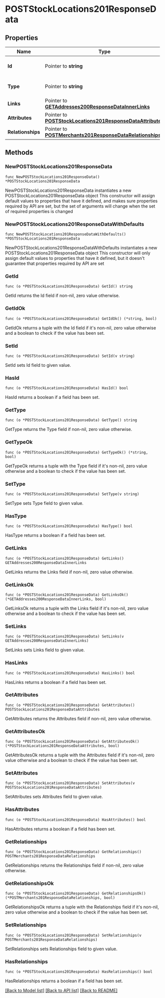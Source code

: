 # POSTStockLocations201ResponseData

## Properties

Name | Type | Description | Notes
------------ | ------------- | ------------- | -------------
**Id** | Pointer to **string** | The resource&#39;s id | [optional] 
**Type** | Pointer to **string** | The resource&#39;s type | [optional] [default to "stock_locations"]
**Links** | Pointer to [**GETAddresses200ResponseDataInnerLinks**](GETAddresses200ResponseDataInnerLinks.md) |  | [optional] 
**Attributes** | Pointer to [**POSTStockLocations201ResponseDataAttributes**](POSTStockLocations201ResponseDataAttributes.md) |  | [optional] 
**Relationships** | Pointer to [**POSTMerchants201ResponseDataRelationships**](POSTMerchants201ResponseDataRelationships.md) |  | [optional] 

## Methods

### NewPOSTStockLocations201ResponseData

`func NewPOSTStockLocations201ResponseData() *POSTStockLocations201ResponseData`

NewPOSTStockLocations201ResponseData instantiates a new POSTStockLocations201ResponseData object
This constructor will assign default values to properties that have it defined,
and makes sure properties required by API are set, but the set of arguments
will change when the set of required properties is changed

### NewPOSTStockLocations201ResponseDataWithDefaults

`func NewPOSTStockLocations201ResponseDataWithDefaults() *POSTStockLocations201ResponseData`

NewPOSTStockLocations201ResponseDataWithDefaults instantiates a new POSTStockLocations201ResponseData object
This constructor will only assign default values to properties that have it defined,
but it doesn't guarantee that properties required by API are set

### GetId

`func (o *POSTStockLocations201ResponseData) GetId() string`

GetId returns the Id field if non-nil, zero value otherwise.

### GetIdOk

`func (o *POSTStockLocations201ResponseData) GetIdOk() (*string, bool)`

GetIdOk returns a tuple with the Id field if it's non-nil, zero value otherwise
and a boolean to check if the value has been set.

### SetId

`func (o *POSTStockLocations201ResponseData) SetId(v string)`

SetId sets Id field to given value.

### HasId

`func (o *POSTStockLocations201ResponseData) HasId() bool`

HasId returns a boolean if a field has been set.

### GetType

`func (o *POSTStockLocations201ResponseData) GetType() string`

GetType returns the Type field if non-nil, zero value otherwise.

### GetTypeOk

`func (o *POSTStockLocations201ResponseData) GetTypeOk() (*string, bool)`

GetTypeOk returns a tuple with the Type field if it's non-nil, zero value otherwise
and a boolean to check if the value has been set.

### SetType

`func (o *POSTStockLocations201ResponseData) SetType(v string)`

SetType sets Type field to given value.

### HasType

`func (o *POSTStockLocations201ResponseData) HasType() bool`

HasType returns a boolean if a field has been set.

### GetLinks

`func (o *POSTStockLocations201ResponseData) GetLinks() GETAddresses200ResponseDataInnerLinks`

GetLinks returns the Links field if non-nil, zero value otherwise.

### GetLinksOk

`func (o *POSTStockLocations201ResponseData) GetLinksOk() (*GETAddresses200ResponseDataInnerLinks, bool)`

GetLinksOk returns a tuple with the Links field if it's non-nil, zero value otherwise
and a boolean to check if the value has been set.

### SetLinks

`func (o *POSTStockLocations201ResponseData) SetLinks(v GETAddresses200ResponseDataInnerLinks)`

SetLinks sets Links field to given value.

### HasLinks

`func (o *POSTStockLocations201ResponseData) HasLinks() bool`

HasLinks returns a boolean if a field has been set.

### GetAttributes

`func (o *POSTStockLocations201ResponseData) GetAttributes() POSTStockLocations201ResponseDataAttributes`

GetAttributes returns the Attributes field if non-nil, zero value otherwise.

### GetAttributesOk

`func (o *POSTStockLocations201ResponseData) GetAttributesOk() (*POSTStockLocations201ResponseDataAttributes, bool)`

GetAttributesOk returns a tuple with the Attributes field if it's non-nil, zero value otherwise
and a boolean to check if the value has been set.

### SetAttributes

`func (o *POSTStockLocations201ResponseData) SetAttributes(v POSTStockLocations201ResponseDataAttributes)`

SetAttributes sets Attributes field to given value.

### HasAttributes

`func (o *POSTStockLocations201ResponseData) HasAttributes() bool`

HasAttributes returns a boolean if a field has been set.

### GetRelationships

`func (o *POSTStockLocations201ResponseData) GetRelationships() POSTMerchants201ResponseDataRelationships`

GetRelationships returns the Relationships field if non-nil, zero value otherwise.

### GetRelationshipsOk

`func (o *POSTStockLocations201ResponseData) GetRelationshipsOk() (*POSTMerchants201ResponseDataRelationships, bool)`

GetRelationshipsOk returns a tuple with the Relationships field if it's non-nil, zero value otherwise
and a boolean to check if the value has been set.

### SetRelationships

`func (o *POSTStockLocations201ResponseData) SetRelationships(v POSTMerchants201ResponseDataRelationships)`

SetRelationships sets Relationships field to given value.

### HasRelationships

`func (o *POSTStockLocations201ResponseData) HasRelationships() bool`

HasRelationships returns a boolean if a field has been set.


[[Back to Model list]](../README.md#documentation-for-models) [[Back to API list]](../README.md#documentation-for-api-endpoints) [[Back to README]](../README.md)


